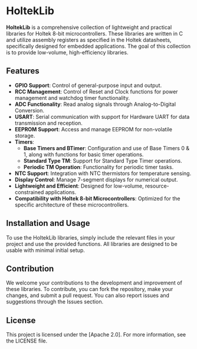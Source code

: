 # HoltekLib

**HoltekLib** is a comprehensive collection of lightweight and practical libraries for Holtek 8-bit microcontrollers. These libraries are written in C and utilize assembly registers as specified in the Holtek datasheets, specifically designed for embedded applications. The goal of this collection is to provide low-volume, high-efficiency libraries.

## Features

- **GPIO Support**: Control of general-purpose input and output.
- **RCC Management**: Control of Reset and Clock functions for power management and watchdog timer functionality.
- **ADC Functionality**: Read analog signals through Analog-to-Digital Conversion.
- **USART**: Serial communication with support for Hardware UART for data transmission and reception.
- **EEPROM Support**: Access and manage EEPROM for non-volatile storage.
- **Timers**: 
  - **Base Timers and BTimer**: Configuration and use of Base Timers 0 & 1, along with functions for basic timer operations.
  - **Standard Type TM**: Support for Standard Type Timer operations.
  - **Periodic TM Operation**: Functionality for periodic timer tasks.
- **NTC Support**: Integration with NTC thermistors for temperature sensing.
- **Display Control**: Manage 7-segment displays for numerical output.
- **Lightweight and Efficient**: Designed for low-volume, resource-constrained applications.
- **Compatibility with Holtek 8-bit Microcontrollers**: Optimized for the specific architecture of these microcontrollers.

## Installation and Usage

To use the HoltekLib libraries, simply include the relevant files in your project and use the provided functions. All libraries are designed to be usable with minimal initial setup.

## Contribution

We welcome your contributions to the development and improvement of these libraries. To contribute, you can fork the repository, make your changes, and submit a pull request. You can also report issues and suggestions through the Issues section.

## License

This project is licensed under the [Apache 2.0]. For more information, see the LICENSE file.
